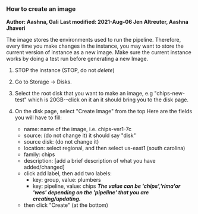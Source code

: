 ### How to create an image
**Author: Aashna, Gali**
**Last modified: 2021-Aug-06 Jen Altreuter, Aashna Jhaveri**

The image stores the environments used to run the pipeline. Therefore, every time you make changes in the instance, you may want to store the current version of instance as a new image. Make sure the current instance works by doing a test run before generating a new Image.

1. STOP the instance (STOP, do not *delete*)

2. Go to Storage -> Disks.

3. Select the root disk that you want to make an image, e.g "chips-new-test" which is 20GB--click on it an it should bring you to the disk page.

4. On the disk page, select "Create Image" from the top
Here are the fields you will have to fill:
    - name: name of the image, i.e. chips-ver1-7c
    - source: (do not change it) it should say "disk"
    - source disk: (do not change it)
    - location: select regional, and then select us-east1 (south carolina)
    - family: chips
    - description: [add a brief description of what you have added/changed]
    - click add label, then add two labels:
        - key: group, value: plumbers
        - key: pipeline, value: chips
    ***The value can be 'chips','rima'or 'wes' depending on the 'pipeline' that you are creating/updating.***
    - then click "Create" (at the bottom)
